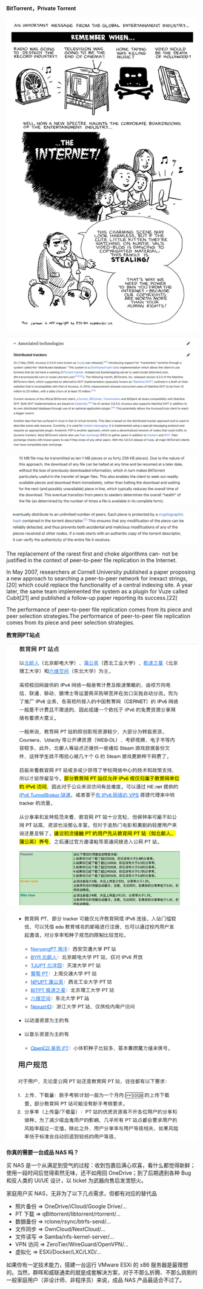 **BitTorrent，Private Torrent**

![The.Pirate.Bay.Cartoon-small](PT-download.assets/The.Pirate.Bay.Cartoon-small.png)

![011B62D9A81CC93FB74D02CBFCDECBD9](PT-download.assets/011B62D9A81CC93FB74D02CBFCDECBD9.png)

![48F1C9C158DFD63CF1C66E872D45D127](PT-download.assets/48F1C9C158DFD63CF1C66E872D45D127.png)

![022F63EEEF4BB19C5C0840EFBABEA82D](PT-download.assets/022F63EEEF4BB19C5C0840EFBABEA82D.png)

The replacement of the rarest first and choke algorithms can- not be justified in the context of peer-to-peer file replication in the Internet.

In May 2007, researchers at Cornell University published a paper proposing a new approach to searching a peer-to-peer network for inexact strings,[20] which could replace the functionality of a central indexing site. A year later, the same team implemented the system as a plugin for Vuze called Cubit[21] and published a follow-up paper reporting its success.[22]

The performance of peer-to-peer file replication comes from its piece and peer selection strategies.The performance of peer-to-peer file replication comes from its piece and peer selection strategies.



 **教育网PT站点**

![IMG_1084(20221108-151442)](PT-download.assets/IMG_1084(20221108-151442).PNG)

![BD2270C432650C50F2F66D5A8DF740DC](PT-download.assets/BD2270C432650C50F2F66D5A8DF740DC.png)



**你真的需要一台成品 NAS 吗？**

买 NAS 是一个从满足到受气的过程：收到包裹后满心欢喜，看什么都觉得新鲜；使用一段时间后觉得索然无味，还不如用回 OneDrive；到了后期遇到各种 Bug 和反人类的 UI/UE 设计，以 ticket 为武器向售后发泄怒火。

家庭用户买 NAS，无非为了以下几点需求，但都有对应的替代品

- 照片备份 => OneDrive/iCloud/Google Drive/…
- PT 下载 => qBittorrent/libtorrent/rtorrent/…
- 数据备份 => rclone/rsync/btrfs-send/…
- 文件同步 => OwnCloud/NextCloud/…
- 文件读写 => Samba/nfs-kernel-server/…
- VPN 访问 => ZeroTier/WireGuard/OpenVPN/…
- 虚拟化 => ESXi/Docker/LXC/LXD/…

如果你有一定技术能力，搭建一台运行 VMware ESXi 的 x86 服务器是最理想的。当然，群晖和威联通卖的就是成套解决方案，对于不那么折腾、不那么挑剔的一般家庭用户（非设计师、非程序员）来说，成品 NAS 产品最适合不过了。